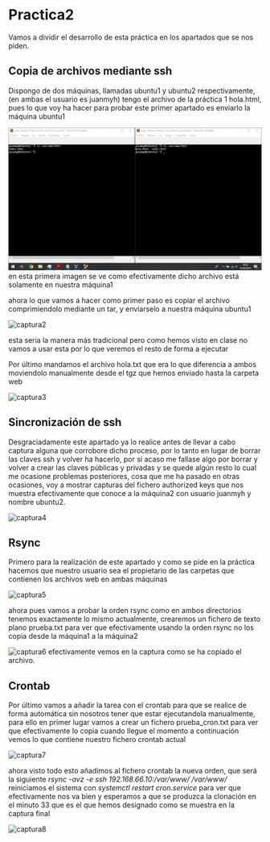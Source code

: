 # Practica2


Vamos a dividir el desarrollo de esta práctica en los apartados que
se nos piden.

## Copia de archivos mediante ssh
Dispongo de dos máquinas, llamadas ubuntu1 y ubuntu2 respectivamente,
(en ambas el usuario es juanmyh) tengo el archivo de la práctica 1 hola.html,
pues lo que voy ha hacer para probar este primer apartado es enviarlo
la máquina  ubuntu1

![captura1](capturas/captura1.png)
en esta primera imagen se ve como efectivamente dicho archivo está solamente
en nuestra máquina1

ahora lo que vamos a hacer como primer paso es copiar el archivo comprimiendolo
mediante un tar, y enviarselo a nuestra máquina ubuntu1

![captura2](capturas/captura2)

esta seria la manera más tradicional pero como hemos visto en clase no vamos
a usar esta por lo que veremos el resto de forma a ejecutar

Por último mandamos el archivo hola.txt que era lo que diferencia a ambos
moviendolo manualmente desde el tgz que hemos enviado hasta la carpeta web

![captura3](capturas/captura3)


## Sincronización de ssh

Desgraciadamente este apartado ya lo realice antes de llevar a cabo captura
alguna que corrobore dicho proceso, por lo tanto en lugar de borrar las claves
ssh y volver ha hacerlo, por si acaso me fallase algo por borrar y volver a
crear  las claves públicas y privadas y se quede algún resto lo cual me ocasione
problemas posteriores, cosa que me ha pasado en otras ocasiones, voy a
mostrar capturas del fichero authorized keys que nos muestra efectivamente que
conoce a la máquina2 con usuario juanmyh y nombre ubuntu2.

![captura4](capturas/captura4)

## Rsync

Primero para la realización de este apartado y como se pide en la práctica
hacemos que nuestro usuario sea el propietario de las carpetas que contienen
los archivos web en ambas máquinas

![captura5](capturas/captura5)

ahora pues vamos a probar la orden rsync como en ambos directorios tenemos
exactamente lo mismo actualmente, crearemos un fichero de texto plano prueba.txt
para ver que efectivamente usando la orden rsync no los copia desde la máquina1
a la máquina2

![captura6](capturas/captura6)
efectivamente vemos en la captura como se ha copiado el archivo.


## Crontab

Por último vamos a añadir la tarea con el crontab para que se realice de forma
automática sin nosotros tener que estar ejecutandola manualmente, para ello
en primer lugar vamos a crear un fichero prueba_cron.txt para ver que
efectivamente lo copia cuando llegue el momento a continuación vemos lo que
contiene nuestro fichero crontab actual

![captura7](capturas/captura7)

ahora visto todo esto añadimos al fichero crontab la nueva orden, que será
la siguiente
*rsync -avz -e ssh 192.168.66.10:/var/www/ /var/www/*
reiniciamos el sistema con
*systemctl restart cron.service*
para ver que efectivamente nos va bien y esperamos a que se produzca la
clonación en el minuto 33 que es el que hemos designado como se muestra en
la captura final

![captura8](capturas/captura8)
